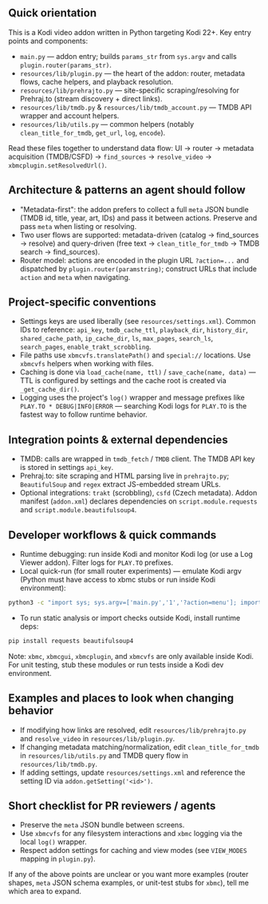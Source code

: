 ## Quick orientation

This is a Kodi video addon written in Python targeting Kodi 22+. Key entry points and components:

- `main.py` — addon entry; builds `params_str` from `sys.argv` and calls `plugin.router(params_str)`.
- `resources/lib/plugin.py` — the heart of the addon: router, metadata flows, cache helpers, and playback resolution.
- `resources/lib/prehrajto.py` — site-specific scraping/resolving for Prehraj.to (stream discovery + direct links).
- `resources/lib/tmdb.py` & `resources/lib/tmdb_account.py` — TMDB API wrapper and account helpers.
- `resources/lib/utils.py` — common helpers (notably `clean_title_for_tmdb`, `get_url`, `log`, `encode`).

Read these files together to understand data flow: UI -> router -> metadata acquisition (TMDB/CSFD) -> `find_sources` -> `resolve_video` -> `xbmcplugin.setResolvedUrl()`.

## Architecture & patterns an agent should follow

- "Metadata-first": the addon prefers to collect a full `meta` JSON bundle (TMDB id, title, year, art, IDs) and pass it between actions. Preserve and pass `meta` when listing or resolving.
- Two user flows are supported: metadata-driven (catalog → find_sources → resolve) and query-driven (free text → `clean_title_for_tmdb` → TMDB search → find_sources).
- Router model: actions are encoded in the plugin URL `?action=...` and dispatched by `plugin.router(paramstring)`; construct URLs that include `action` and `meta` when navigating.

## Project-specific conventions

- Settings keys are used liberally (see `resources/settings.xml`). Common IDs to reference: `api_key`, `tmdb_cache_ttl`, `playback_dir`, `history_dir`, `shared_cache_path`, `ip_cache_dir`, `ls`, `max_pages`, `search_ls`, `search_pages`, `enable_trakt_scrobbling`.
- File paths use `xbmcvfs.translatePath()` and `special://` locations. Use `xbmcvfs` helpers when working with files.
- Caching is done via `load_cache(name, ttl)` / `save_cache(name, data)` — TTL is configured by settings and the cache root is created via `_get_cache_dir()`.
- Logging uses the project's `log()` wrapper and message prefixes like `PLAY.TO * DEBUG|INFO|ERROR` — searching Kodi logs for `PLAY.TO` is the fastest way to follow runtime behavior.

## Integration points & external dependencies

- TMDB: calls are wrapped in `tmdb_fetch` / `TMDB` client. The TMDB API key is stored in settings `api_key`.
- Prehraj.to: site scraping and HTML parsing live in `prehrajto.py`; `BeautifulSoup` and `regex` extract JS-embedded stream URLs.
- Optional integrations: `trakt` (scrobbling), `csfd` (Czech metadata). Addon manifest (`addon.xml`) declares dependencies on `script.module.requests` and `script.module.beautifulsoup4`.

## Developer workflows & quick commands

- Runtime debugging: run inside Kodi and monitor Kodi log (or use a Log Viewer addon). Filter logs for `PLAY.TO` prefixes.
- Local quick-run (for small router experiments) — emulate Kodi argv (Python must have access to xbmc stubs or run inside Kodi environment):

```bash
python3 -c "import sys; sys.argv=['main.py','1','?action=menu']; import main"
```

- To run static analysis or import checks outside Kodi, install runtime deps:

```bash
pip install requests beautifulsoup4
```

Note: `xbmc`, `xbmcgui`, `xbmcplugin`, and `xbmcvfs` are only available inside Kodi. For unit testing, stub these modules or run tests inside a Kodi dev environment.

## Examples and places to look when changing behavior

- If modifying how links are resolved, edit `resources/lib/prehrajto.py` and `resolve_video` in `resources/lib/plugin.py`.
- If changing metadata matching/normalization, edit `clean_title_for_tmdb` in `resources/lib/utils.py` and TMDB query flow in `resources/lib/tmdb.py`.
- If adding settings, update `resources/settings.xml` and reference the setting ID via `addon.getSetting('<id>')`.

## Short checklist for PR reviewers / agents

- Preserve the `meta` JSON bundle between screens.
- Use `xbmcvfs` for any filesystem interactions and `xbmc` logging via the local `log()` wrapper.
- Respect addon settings for caching and view modes (see `VIEW_MODES` mapping in `plugin.py`).

If any of the above points are unclear or you want more examples (router shapes, `meta` JSON schema examples, or unit-test stubs for `xbmc`), tell me which area to expand. 
